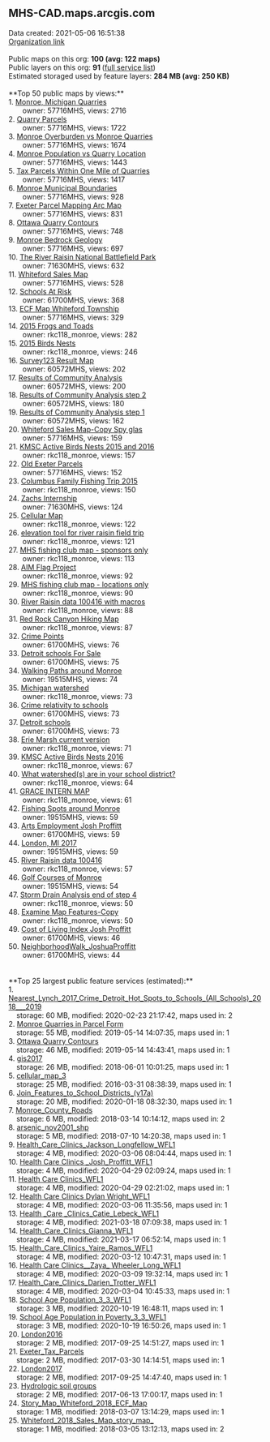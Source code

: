 <h2>MHS-CAD.maps.arcgis.com</h2> Data created: 2021-05-06 16:51:38 <br /><a target='new' href='https://MHS-CAD.maps.arcgis.com'>Organization link</a><br /><br />Public maps on this org: <b>100 (avg: 122 maps)</b><br />Public layers on this org: <b>91 </b>(<a target='new' href='https://services.arcgis.com/vpwzvLe2iJ2obstf/ArcGIS/rest/services'>full service list</a>)<br />Estimated storaged used by feature layers: <b>284 MB (avg: 250 KB)</b><br /><br />**Top 50 public maps by views:**<br />  1. <a target='new' href='https://www.arcgis.com/home/item.html?id=21f0d13bdf4241099f7ce3e646273564'>Monroe, Michigan Quarries</a> <br />  &nbsp;&nbsp;&nbsp;&nbsp; &nbsp;&nbsp;owner: 57716MHS, views: 2716<br />  2. <a target='new' href='https://www.arcgis.com/home/item.html?id=1684fdc1e27b4b94aea39e72a67baead'>Quarry Parcels</a> <br />  &nbsp;&nbsp;&nbsp;&nbsp; &nbsp;&nbsp;owner: 57716MHS, views: 1722<br />  3. <a target='new' href='https://www.arcgis.com/home/item.html?id=f559ba3fc1874eda8794d7a81688522e'>Monroe Overburden vs Monroe Quarries</a> <br />  &nbsp;&nbsp;&nbsp;&nbsp; &nbsp;&nbsp;owner: 57716MHS, views: 1674<br />  4. <a target='new' href='https://www.arcgis.com/home/item.html?id=7c305deb8cf44b179e470730cbf8634e'>Monroe Population vs Quarry Location</a> <br />  &nbsp;&nbsp;&nbsp;&nbsp; &nbsp;&nbsp;owner: 57716MHS, views: 1443<br />  5. <a target='new' href='https://www.arcgis.com/home/item.html?id=1db72eaea1cf45f3b34fbc6ab7cbcab4'>Tax Parcels Within One Mile of Quarries</a> <br />  &nbsp;&nbsp;&nbsp;&nbsp; &nbsp;&nbsp;owner: 57716MHS, views: 1417<br />  6. <a target='new' href='https://www.arcgis.com/home/item.html?id=38d1cf5ab1a54b83ae21ddf5c41a1018'>Monroe Municipal Boundaries</a> <br />  &nbsp;&nbsp;&nbsp;&nbsp; &nbsp;&nbsp;owner: 57716MHS, views: 928<br />  7. <a target='new' href='https://www.arcgis.com/home/item.html?id=79d80dd3dfa94f1a99669e9bf0739615'>Exeter Parcel Mapping Arc Map</a> <br />  &nbsp;&nbsp;&nbsp;&nbsp; &nbsp;&nbsp;owner: 57716MHS, views: 831<br />  8. <a target='new' href='https://www.arcgis.com/home/item.html?id=b86b439ece5b4b5dba4afd7ebc23e94b'>Ottawa Quarry Contours</a> <br />  &nbsp;&nbsp;&nbsp;&nbsp; &nbsp;&nbsp;owner: 57716MHS, views: 748<br />  9. <a target='new' href='https://www.arcgis.com/home/item.html?id=63e9ab0c82074636ae2231de1685b787'>Monroe Bedrock Geology</a> <br />  &nbsp;&nbsp;&nbsp;&nbsp; &nbsp;&nbsp;owner: 57716MHS, views: 697<br />  10. <a target='new' href='https://www.arcgis.com/home/item.html?id=cecd2fdd57d046e5a197416eb161eda4'>The River Raisin National Battlefield Park</a> <br />  &nbsp;&nbsp;&nbsp;&nbsp; &nbsp;&nbsp;owner: 71630MHS, views: 632<br />  11. <a target='new' href='https://www.arcgis.com/home/item.html?id=857afb47f1b64a72ad5480b312da21bb'>Whiteford Sales Map</a> <br />  &nbsp;&nbsp;&nbsp;&nbsp; &nbsp;&nbsp;owner: 57716MHS, views: 528<br />  12. <a target='new' href='https://www.arcgis.com/home/item.html?id=ee9bd2d545b540ce93a046f6ad1b066e'>Schools At Risk</a> <br />  &nbsp;&nbsp;&nbsp;&nbsp; &nbsp;&nbsp;owner: 61700MHS, views: 368<br />  13. <a target='new' href='https://www.arcgis.com/home/item.html?id=7b5385eee06d4b7db3758a4aab2dacf6'>ECF Map Whiteford Township</a> <br />  &nbsp;&nbsp;&nbsp;&nbsp; &nbsp;&nbsp;owner: 57716MHS, views: 329<br />  14. <a target='new' href='https://www.arcgis.com/home/item.html?id=e984efacd4064b9798e7906b356f3741'>2015 Frogs and Toads</a> <br />  &nbsp;&nbsp;&nbsp;&nbsp; &nbsp;&nbsp;owner: rkc118_monroe, views: 282<br />  15. <a target='new' href='https://www.arcgis.com/home/item.html?id=150ce95045c3413fa5ea5c2df50e0257'>2015 Birds Nests</a> <br />  &nbsp;&nbsp;&nbsp;&nbsp; &nbsp;&nbsp;owner: rkc118_monroe, views: 246<br />  16. <a target='new' href='https://www.arcgis.com/home/item.html?id=9c1b906b165b49758ecdf3464a94b721'>Survey123 Result Map</a> <br />  &nbsp;&nbsp;&nbsp;&nbsp; &nbsp;&nbsp;owner: 60572MHS, views: 202<br />  17. <a target='new' href='https://www.arcgis.com/home/item.html?id=63dacf5665244ec6892bfd1579770c90'>Results of Community Analysis</a> <br />  &nbsp;&nbsp;&nbsp;&nbsp; &nbsp;&nbsp;owner: 60572MHS, views: 200<br />  18. <a target='new' href='https://www.arcgis.com/home/item.html?id=249143adcfe649faab0852fe9f8a769d'>Results of Community Analysis step 2</a> <br />  &nbsp;&nbsp;&nbsp;&nbsp; &nbsp;&nbsp;owner: 60572MHS, views: 180<br />  19. <a target='new' href='https://www.arcgis.com/home/item.html?id=c5d50986b23a4dcabe9420ecf2dcf158'>Results of Community Analysis step 1</a> <br />  &nbsp;&nbsp;&nbsp;&nbsp; &nbsp;&nbsp;owner: 60572MHS, views: 162<br />  20. <a target='new' href='https://www.arcgis.com/home/item.html?id=046ba6186bbd4760ad057519758b0dc4'>Whiteford Sales Map-Copy Spy glas</a> <br />  &nbsp;&nbsp;&nbsp;&nbsp; &nbsp;&nbsp;owner: 57716MHS, views: 159<br />  21. <a target='new' href='https://www.arcgis.com/home/item.html?id=0f97cd1f08784f17aeeade544344527d'>KMSC Active Birds Nests 2015 and 2016</a> <br />  &nbsp;&nbsp;&nbsp;&nbsp; &nbsp;&nbsp;owner: rkc118_monroe, views: 157<br />  22. <a target='new' href='https://www.arcgis.com/home/item.html?id=5e1d0e2790fa4907aa4762fa60b27cab'>Old Exeter Parcels</a> <br />  &nbsp;&nbsp;&nbsp;&nbsp; &nbsp;&nbsp;owner: 57716MHS, views: 152<br />  23. <a target='new' href='https://www.arcgis.com/home/item.html?id=d819b6a398424e819c1a85d8b46e2fef'>Columbus Family Fishing Trip 2015</a> <br />  &nbsp;&nbsp;&nbsp;&nbsp; &nbsp;&nbsp;owner: rkc118_monroe, views: 150<br />  24. <a target='new' href='https://www.arcgis.com/home/item.html?id=a3ef5a38c4584a3393e66d6bf0755c2e'>Zachs Internship</a> <br />  &nbsp;&nbsp;&nbsp;&nbsp; &nbsp;&nbsp;owner: 71630MHS, views: 124<br />  25. <a target='new' href='https://www.arcgis.com/home/item.html?id=ff2f25269d4d4cf69a12c2aefcab5611'>Cellular Map</a> <br />  &nbsp;&nbsp;&nbsp;&nbsp; &nbsp;&nbsp;owner: rkc118_monroe, views: 122<br />  26. <a target='new' href='https://www.arcgis.com/home/item.html?id=d2327c991ab84e55a7a640ef6986e5a6'>elevation tool for river raisin field trip</a> <br />  &nbsp;&nbsp;&nbsp;&nbsp; &nbsp;&nbsp;owner: rkc118_monroe, views: 121<br />  27. <a target='new' href='https://www.arcgis.com/home/item.html?id=25a970417b6d4e889ef1ea5815dacd30'>MHS fishing club map - sponsors only</a> <br />  &nbsp;&nbsp;&nbsp;&nbsp; &nbsp;&nbsp;owner: rkc118_monroe, views: 113<br />  28. <a target='new' href='https://www.arcgis.com/home/item.html?id=8ead8ace39af43aabd659d1a07db2701'>AIM Flag Project</a> <br />  &nbsp;&nbsp;&nbsp;&nbsp; &nbsp;&nbsp;owner: rkc118_monroe, views: 92<br />  29. <a target='new' href='https://www.arcgis.com/home/item.html?id=6bf19e57f83e43b785191759afe12abe'>MHS fishing club map - locations only</a> <br />  &nbsp;&nbsp;&nbsp;&nbsp; &nbsp;&nbsp;owner: rkc118_monroe, views: 90<br />  30. <a target='new' href='https://www.arcgis.com/home/item.html?id=bd6cf23e81a443a0a24b07712e97245c'>River Raisin data 100416 with macros</a> <br />  &nbsp;&nbsp;&nbsp;&nbsp; &nbsp;&nbsp;owner: rkc118_monroe, views: 88<br />  31. <a target='new' href='https://www.arcgis.com/home/item.html?id=e8ac726ad9384c7ba7da0b9e84e4f97c'>Red Rock Canyon Hiking Map</a> <br />  &nbsp;&nbsp;&nbsp;&nbsp; &nbsp;&nbsp;owner: rkc118_monroe, views: 87<br />  32. <a target='new' href='https://www.arcgis.com/home/item.html?id=e3a8decda7e64e8ba00402b98b572cb4'>Crime Points</a> <br />  &nbsp;&nbsp;&nbsp;&nbsp; &nbsp;&nbsp;owner: 61700MHS, views: 76<br />  33. <a target='new' href='https://www.arcgis.com/home/item.html?id=1c65b4ce8d504024ab5d6a3cc733b835'>Detroit schools For Sale</a> <br />  &nbsp;&nbsp;&nbsp;&nbsp; &nbsp;&nbsp;owner: 61700MHS, views: 75<br />  34. <a target='new' href='https://www.arcgis.com/home/item.html?id=a489b64ba2e4430c8b9e9a17f2facce5'>Walking Paths around Monroe</a> <br />  &nbsp;&nbsp;&nbsp;&nbsp; &nbsp;&nbsp;owner: 19515MHS, views: 74<br />  35. <a target='new' href='https://www.arcgis.com/home/item.html?id=e78cf7ef650b4676930add67df2b4791'>Michigan watershed</a> <br />  &nbsp;&nbsp;&nbsp;&nbsp; &nbsp;&nbsp;owner: rkc118_monroe, views: 73<br />  36. <a target='new' href='https://www.arcgis.com/home/item.html?id=4d99ff847645437ba3b7870edc92b61f'>Crime relativity to schools</a> <br />  &nbsp;&nbsp;&nbsp;&nbsp; &nbsp;&nbsp;owner: 61700MHS, views: 73<br />  37. <a target='new' href='https://www.arcgis.com/home/item.html?id=3706769000d74c12ad64d85a2cd82962'>Detroit schools</a> <br />  &nbsp;&nbsp;&nbsp;&nbsp; &nbsp;&nbsp;owner: 61700MHS, views: 73<br />  38. <a target='new' href='https://www.arcgis.com/home/item.html?id=92284e29f34c4d778d48fadb04b57aa8'>Erie Marsh current version</a> <br />  &nbsp;&nbsp;&nbsp;&nbsp; &nbsp;&nbsp;owner: rkc118_monroe, views: 71<br />  39. <a target='new' href='https://www.arcgis.com/home/item.html?id=0a19b24e6ee34bfba0100435eef1ba8d'>KMSC Active Birds Nests 2016</a> <br />  &nbsp;&nbsp;&nbsp;&nbsp; &nbsp;&nbsp;owner: rkc118_monroe, views: 67<br />  40. <a target='new' href='https://www.arcgis.com/home/item.html?id=6f8317fb93b74db9975a99d6bb0b2923'>What watershed(s) are in your school district?</a> <br />  &nbsp;&nbsp;&nbsp;&nbsp; &nbsp;&nbsp;owner: rkc118_monroe, views: 64<br />  41. <a target='new' href='https://www.arcgis.com/home/item.html?id=2f31178e491a4aefbe58c27cde2e5abc'>GRACE INTERN MAP</a> <br />  &nbsp;&nbsp;&nbsp;&nbsp; &nbsp;&nbsp;owner: rkc118_monroe, views: 61<br />  42. <a target='new' href='https://www.arcgis.com/home/item.html?id=e37af65ed5444ce6bf475aa906514eb6'>Fishing Spots around Monroe</a> <br />  &nbsp;&nbsp;&nbsp;&nbsp; &nbsp;&nbsp;owner: 19515MHS, views: 59<br />  43. <a target='new' href='https://www.arcgis.com/home/item.html?id=6d775eff0b024fda9305c83a10f44bd2'>Arts Employment Josh Proffitt</a> <br />  &nbsp;&nbsp;&nbsp;&nbsp; &nbsp;&nbsp;owner: 61700MHS, views: 59<br />  44. <a target='new' href='https://www.arcgis.com/home/item.html?id=288ade6fbcb84471a01e1e8f5dd4230a'>London, MI 2017</a> <br />  &nbsp;&nbsp;&nbsp;&nbsp; &nbsp;&nbsp;owner: 19515MHS, views: 59<br />  45. <a target='new' href='https://www.arcgis.com/home/item.html?id=e9c04ee3f1104a72a43bf94923a53e89'>River Raisin data 100416</a> <br />  &nbsp;&nbsp;&nbsp;&nbsp; &nbsp;&nbsp;owner: rkc118_monroe, views: 57<br />  46. <a target='new' href='https://www.arcgis.com/home/item.html?id=37d21558a75b46659afafc9d8ef23e5b'>Golf Courses of Monroe</a> <br />  &nbsp;&nbsp;&nbsp;&nbsp; &nbsp;&nbsp;owner: 19515MHS, views: 54<br />  47. <a target='new' href='https://www.arcgis.com/home/item.html?id=057b2dddfd144a9e995a055c357fb158'>Storm Drain Analysis end of step 4</a> <br />  &nbsp;&nbsp;&nbsp;&nbsp; &nbsp;&nbsp;owner: rkc118_monroe, views: 50<br />  48. <a target='new' href='https://www.arcgis.com/home/item.html?id=e65d4f5ea58f499f9533f99da896f968'>Examine Map Features-Copy</a> <br />  &nbsp;&nbsp;&nbsp;&nbsp; &nbsp;&nbsp;owner: rkc118_monroe, views: 50<br />  49. <a target='new' href='https://www.arcgis.com/home/item.html?id=e58768c54f6c44b3bdc6499fee422045'>Cost of Living Index Josh Proffitt</a> <br />  &nbsp;&nbsp;&nbsp;&nbsp; &nbsp;&nbsp;owner: 61700MHS, views: 46<br />  50. <a target='new' href='https://www.arcgis.com/home/item.html?id=a656f1aa831c491c9751446159ef671b'>NeighborhoodWalk_JoshuaProffitt</a> <br />  &nbsp;&nbsp;&nbsp;&nbsp; &nbsp;&nbsp;owner: 61700MHS, views: 44<br /><br /><br />**Top 25 largest public feature services (estimated):**<br /> 1. <a target='new' href='https://www.arcgis.com/home/item.html?id=821b2b48e0c54a5cb0f44b37d3850009'>Nearest_Lynch_2017_Crime_Detroit_Hot_Spots_to_Schools_(All_Schools)_2018___2019</a><br /> &nbsp;&nbsp;&nbsp;&nbsp;storage: 60 MB, modified: 2020-02-23 21:17:42, maps used in: 2<br /> 2. <a target='new' href='https://www.arcgis.com/home/item.html?id=d9a2b655d9334a25b3a82feaf59049aa'>Monroe Quarries in Parcel Form</a><br /> &nbsp;&nbsp;&nbsp;&nbsp;storage: 55 MB, modified: 2019-05-14 14:07:35, maps used in: 1<br /> 3. <a target='new' href='https://www.arcgis.com/home/item.html?id=48427d26cf1c412bbaba1cfb77c818b8'>Ottawa Quarry Contours</a><br /> &nbsp;&nbsp;&nbsp;&nbsp;storage: 46 MB, modified: 2019-05-14 14:43:41, maps used in: 1<br /> 4. <a target='new' href='https://www.arcgis.com/home/item.html?id=3adf4cf7748c4fc2b9db49d2649ff5a8'>gis2017</a><br /> &nbsp;&nbsp;&nbsp;&nbsp;storage: 26 MB, modified: 2018-06-01 10:01:25, maps used in: 1<br /> 5. <a target='new' href='https://www.arcgis.com/home/item.html?id=affb824a19324dc692d584a726598745'>cellular_map_3</a><br /> &nbsp;&nbsp;&nbsp;&nbsp;storage: 25 MB, modified: 2016-03-31 08:38:39, maps used in: 1<br /> 6. <a target='new' href='https://www.arcgis.com/home/item.html?id=3123cc54f22c439d96e64da0b642d74d'>Join_Features_to_School_Districts_(v17a)</a><br /> &nbsp;&nbsp;&nbsp;&nbsp;storage: 20 MB, modified: 2020-01-18 08:32:30, maps used in: 1<br /> 7. <a target='new' href='https://www.arcgis.com/home/item.html?id=4e89ceb8c3b84c7ca05704335fc58c17'>Monroe_County_Roads</a><br /> &nbsp;&nbsp;&nbsp;&nbsp;storage: 6 MB, modified: 2018-03-14 10:14:12, maps used in: 2<br /> 8. <a target='new' href='https://www.arcgis.com/home/item.html?id=eb7c7b3ee14e4a8ca9d4a38f0fff29de'>arsenic_nov2001_shp</a><br /> &nbsp;&nbsp;&nbsp;&nbsp;storage: 5 MB, modified: 2018-07-10 14:20:38, maps used in: 1<br /> 9. <a target='new' href='https://www.arcgis.com/home/item.html?id=1c4c696dd3d2409f9fcc21b66767940e'>Health_Care_Clinics_Jackson_Longfellow_WFL1</a><br /> &nbsp;&nbsp;&nbsp;&nbsp;storage: 4 MB, modified: 2020-03-06 08:04:44, maps used in: 1<br /> 10. <a target='new' href='https://www.arcgis.com/home/item.html?id=380fba39e1904f32bd261e7d58110de9'>Health Care Clinics _Josh_Proffitt_WFL1</a><br /> &nbsp;&nbsp;&nbsp;&nbsp;storage: 4 MB, modified: 2020-04-29 02:09:24, maps used in: 1<br /> 11. <a target='new' href='https://www.arcgis.com/home/item.html?id=28cc97a04bbd46ed83c11838d83a7f4a'>Health Care Clinics_WFL1</a><br /> &nbsp;&nbsp;&nbsp;&nbsp;storage: 4 MB, modified: 2020-04-29 02:21:02, maps used in: 1<br /> 12. <a target='new' href='https://www.arcgis.com/home/item.html?id=35b12959ea544423903606fe391a0f73'>Health Care Clinics Dylan Wright_WFL1</a><br /> &nbsp;&nbsp;&nbsp;&nbsp;storage: 4 MB, modified: 2020-03-06 11:35:56, maps used in: 1<br /> 13. <a target='new' href='https://www.arcgis.com/home/item.html?id=bdc498690c494898be384968c13529d1'>Health _Care _Clinics_Catie_Lebeck_WFL1</a><br /> &nbsp;&nbsp;&nbsp;&nbsp;storage: 4 MB, modified: 2021-03-18 07:09:38, maps used in: 1<br /> 14. <a target='new' href='https://www.arcgis.com/home/item.html?id=057852d7b7594daaa17d2a57b26f3352'>Health_Care_Clinics_Gianna_WFL1</a><br /> &nbsp;&nbsp;&nbsp;&nbsp;storage: 4 MB, modified: 2021-03-17 06:52:14, maps used in: 1<br /> 15. <a target='new' href='https://www.arcgis.com/home/item.html?id=52695b692c924711bc60993204ab992e'>Health_Care_Clinics_Yaire_Ramos_WFL1</a><br /> &nbsp;&nbsp;&nbsp;&nbsp;storage: 4 MB, modified: 2020-03-12 10:47:31, maps used in: 1<br /> 16. <a target='new' href='https://www.arcgis.com/home/item.html?id=6fb3f1998f2844dca8c101084aa0d67f'>Health Care Clinics__Zaya_ Wheeler_Long_WFL1</a><br /> &nbsp;&nbsp;&nbsp;&nbsp;storage: 4 MB, modified: 2020-03-09 19:32:14, maps used in: 1<br /> 17. <a target='new' href='https://www.arcgis.com/home/item.html?id=b0c2768bf043402eb44ff288fcc5bf18'>Health_Care_Clinics_Darien_Trotter_WFL1</a><br /> &nbsp;&nbsp;&nbsp;&nbsp;storage: 4 MB, modified: 2020-03-04 10:45:33, maps used in: 1<br /> 18. <a target='new' href='https://www.arcgis.com/home/item.html?id=f083691687664a5bbeb83870ec851c70'>School Age Population_3_3_WFL1</a><br /> &nbsp;&nbsp;&nbsp;&nbsp;storage: 3 MB, modified: 2020-10-19 16:48:11, maps used in: 1<br /> 19. <a target='new' href='https://www.arcgis.com/home/item.html?id=65f5f7dc61a74c7286c0810a9a44883e'>School Age Population in Poverty_3_3_WFL1</a><br /> &nbsp;&nbsp;&nbsp;&nbsp;storage: 3 MB, modified: 2020-10-19 16:50:26, maps used in: 1<br /> 20. <a target='new' href='https://www.arcgis.com/home/item.html?id=00462db1c5874d25a57eb2c5e648aafb'>London2016</a><br /> &nbsp;&nbsp;&nbsp;&nbsp;storage: 2 MB, modified: 2017-09-25 14:51:27, maps used in: 1<br /> 21. <a target='new' href='https://www.arcgis.com/home/item.html?id=f2c1fe11e27b4ad1b42909e481b3ea93'>Exeter_Tax_Parcels</a><br /> &nbsp;&nbsp;&nbsp;&nbsp;storage: 2 MB, modified: 2017-03-30 14:14:51, maps used in: 1<br /> 22. <a target='new' href='https://www.arcgis.com/home/item.html?id=b7bbfe1573c849108e34b25c1b366b55'>London2017</a><br /> &nbsp;&nbsp;&nbsp;&nbsp;storage: 2 MB, modified: 2017-09-25 14:47:40, maps used in: 1<br /> 23. <a target='new' href='https://www.arcgis.com/home/item.html?id=e13c65cf84524dca8d75a30ef102961d'>Hydrologic soil groups</a><br /> &nbsp;&nbsp;&nbsp;&nbsp;storage: 2 MB, modified: 2017-06-13 17:00:17, maps used in: 1<br /> 24. <a target='new' href='https://www.arcgis.com/home/item.html?id=44a6b327f5834f1e8d0d711c8356c1c9'>Story_Map_Whiteford_2018_ECF_Map</a><br /> &nbsp;&nbsp;&nbsp;&nbsp;storage: 1 MB, modified: 2018-03-07 13:14:29, maps used in: 1<br /> 25. <a target='new' href='https://www.arcgis.com/home/item.html?id=79d88d8caba94b38b2b0a0807ae154f6'>Whiteford_2018_Sales_Map_story_map_</a><br /> &nbsp;&nbsp;&nbsp;&nbsp;storage: 1 MB, modified: 2018-03-05 13:12:13, maps used in: 2<br />